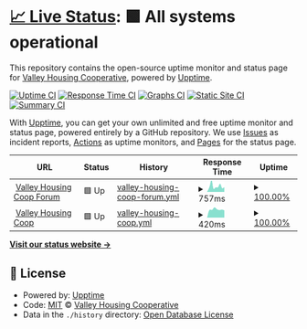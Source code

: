 # [📈 Live Status](https://upptime.valleyhousing.coop): <!--live status--> **🟩 All systems operational**

This repository contains the open-source uptime monitor and status page for [Valley Housing Cooperative](https://www.valleyhousing.coop/), powered by [Upptime](https://github.com/upptime/upptime).

[![Uptime CI](https://github.com/valleyhousingcoop/discourse-upptime/workflows/Uptime%20CI/badge.svg)](https://github.com/valleyhousingcoop/discourse-upptime/actions?query=workflow%3A%22Uptime+CI%22)
[![Response Time CI](https://github.com/valleyhousingcoop/discourse-upptime/workflows/Response%20Time%20CI/badge.svg)](https://github.com/valleyhousingcoop/discourse-upptime/actions?query=workflow%3A%22Response+Time+CI%22)
[![Graphs CI](https://github.com/valleyhousingcoop/discourse-upptime/workflows/Graphs%20CI/badge.svg)](https://github.com/valleyhousingcoop/discourse-upptime/actions?query=workflow%3A%22Graphs+CI%22)
[![Static Site CI](https://github.com/valleyhousingcoop/discourse-upptime/workflows/Static%20Site%20CI/badge.svg)](https://github.com/valleyhousingcoop/discourse-upptime/actions?query=workflow%3A%22Static+Site+CI%22)
[![Summary CI](https://github.com/valleyhousingcoop/discourse-upptime/workflows/Summary%20CI/badge.svg)](https://github.com/valleyhousingcoop/discourse-upptime/actions?query=workflow%3A%22Summary+CI%22)

With [Upptime](https://upptime.js.org), you can get your own unlimited and free uptime monitor and status page, powered entirely by a GitHub repository. We use [Issues](https://github.com/valleyhousingcoop/discourse-upptime/issues) as incident reports, [Actions](https://github.com/valleyhousingcoop/discourse-upptime/actions) as uptime monitors, and [Pages](https://upptime.valleyhousing.coop) for the status page.

<!--start: status pages-->
<!-- This summary is generated by Upptime (https://github.com/upptime/upptime) -->
<!-- Do not edit this manually, your changes will be overwritten -->
<!-- prettier-ignore -->
| URL | Status | History | Response Time | Uptime |
| --- | ------ | ------- | ------------- | ------ |
| <img alt="" src="https://icons.duckduckgo.com/ip3/forum.valleyhousing.coop.ico" height="13"> [Valley Housing Coop Forum](https://forum.valleyhousing.coop/) | 🟩 Up | [valley-housing-coop-forum.yml](https://github.com/valleyhousingcoop/discourse-upptime/commits/HEAD/history/valley-housing-coop-forum.yml) | <details><summary><img alt="Response time graph" src="./graphs/valley-housing-coop-forum/response-time-week.png" height="20"> 757ms</summary><br><a href="https://upptime.valleyhousing.coop/history/valley-housing-coop-forum"><img alt="Response time 719" src="https://img.shields.io/endpoint?url=https%3A%2F%2Fraw.githubusercontent.com%2Fvalleyhousingcoop%2Fdiscourse-upptime%2FHEAD%2Fapi%2Fvalley-housing-coop-forum%2Fresponse-time.json"></a><br><a href="https://upptime.valleyhousing.coop/history/valley-housing-coop-forum"><img alt="24-hour response time 639" src="https://img.shields.io/endpoint?url=https%3A%2F%2Fraw.githubusercontent.com%2Fvalleyhousingcoop%2Fdiscourse-upptime%2FHEAD%2Fapi%2Fvalley-housing-coop-forum%2Fresponse-time-day.json"></a><br><a href="https://upptime.valleyhousing.coop/history/valley-housing-coop-forum"><img alt="7-day response time 757" src="https://img.shields.io/endpoint?url=https%3A%2F%2Fraw.githubusercontent.com%2Fvalleyhousingcoop%2Fdiscourse-upptime%2FHEAD%2Fapi%2Fvalley-housing-coop-forum%2Fresponse-time-week.json"></a><br><a href="https://upptime.valleyhousing.coop/history/valley-housing-coop-forum"><img alt="30-day response time 619" src="https://img.shields.io/endpoint?url=https%3A%2F%2Fraw.githubusercontent.com%2Fvalleyhousingcoop%2Fdiscourse-upptime%2FHEAD%2Fapi%2Fvalley-housing-coop-forum%2Fresponse-time-month.json"></a><br><a href="https://upptime.valleyhousing.coop/history/valley-housing-coop-forum"><img alt="1-year response time 719" src="https://img.shields.io/endpoint?url=https%3A%2F%2Fraw.githubusercontent.com%2Fvalleyhousingcoop%2Fdiscourse-upptime%2FHEAD%2Fapi%2Fvalley-housing-coop-forum%2Fresponse-time-year.json"></a></details> | <details><summary><a href="https://upptime.valleyhousing.coop/history/valley-housing-coop-forum">100.00%</a></summary><a href="https://upptime.valleyhousing.coop/history/valley-housing-coop-forum"><img alt="All-time uptime 97.92%" src="https://img.shields.io/endpoint?url=https%3A%2F%2Fraw.githubusercontent.com%2Fvalleyhousingcoop%2Fdiscourse-upptime%2FHEAD%2Fapi%2Fvalley-housing-coop-forum%2Fuptime.json"></a><br><a href="https://upptime.valleyhousing.coop/history/valley-housing-coop-forum"><img alt="24-hour uptime 100.00%" src="https://img.shields.io/endpoint?url=https%3A%2F%2Fraw.githubusercontent.com%2Fvalleyhousingcoop%2Fdiscourse-upptime%2FHEAD%2Fapi%2Fvalley-housing-coop-forum%2Fuptime-day.json"></a><br><a href="https://upptime.valleyhousing.coop/history/valley-housing-coop-forum"><img alt="7-day uptime 100.00%" src="https://img.shields.io/endpoint?url=https%3A%2F%2Fraw.githubusercontent.com%2Fvalleyhousingcoop%2Fdiscourse-upptime%2FHEAD%2Fapi%2Fvalley-housing-coop-forum%2Fuptime-week.json"></a><br><a href="https://upptime.valleyhousing.coop/history/valley-housing-coop-forum"><img alt="30-day uptime 100.00%" src="https://img.shields.io/endpoint?url=https%3A%2F%2Fraw.githubusercontent.com%2Fvalleyhousingcoop%2Fdiscourse-upptime%2FHEAD%2Fapi%2Fvalley-housing-coop-forum%2Fuptime-month.json"></a><br><a href="https://upptime.valleyhousing.coop/history/valley-housing-coop-forum"><img alt="1-year uptime 97.92%" src="https://img.shields.io/endpoint?url=https%3A%2F%2Fraw.githubusercontent.com%2Fvalleyhousingcoop%2Fdiscourse-upptime%2FHEAD%2Fapi%2Fvalley-housing-coop-forum%2Fuptime-year.json"></a></details>
| <img alt="" src="https://icons.duckduckgo.com/ip3/www.valleyhousing.coop.ico" height="13"> [Valley Housing Coop](https://www.valleyhousing.coop/) | 🟩 Up | [valley-housing-coop.yml](https://github.com/valleyhousingcoop/discourse-upptime/commits/HEAD/history/valley-housing-coop.yml) | <details><summary><img alt="Response time graph" src="./graphs/valley-housing-coop/response-time-week.png" height="20"> 420ms</summary><br><a href="https://upptime.valleyhousing.coop/history/valley-housing-coop"><img alt="Response time 282" src="https://img.shields.io/endpoint?url=https%3A%2F%2Fraw.githubusercontent.com%2Fvalleyhousingcoop%2Fdiscourse-upptime%2FHEAD%2Fapi%2Fvalley-housing-coop%2Fresponse-time.json"></a><br><a href="https://upptime.valleyhousing.coop/history/valley-housing-coop"><img alt="24-hour response time 374" src="https://img.shields.io/endpoint?url=https%3A%2F%2Fraw.githubusercontent.com%2Fvalleyhousingcoop%2Fdiscourse-upptime%2FHEAD%2Fapi%2Fvalley-housing-coop%2Fresponse-time-day.json"></a><br><a href="https://upptime.valleyhousing.coop/history/valley-housing-coop"><img alt="7-day response time 420" src="https://img.shields.io/endpoint?url=https%3A%2F%2Fraw.githubusercontent.com%2Fvalleyhousingcoop%2Fdiscourse-upptime%2FHEAD%2Fapi%2Fvalley-housing-coop%2Fresponse-time-week.json"></a><br><a href="https://upptime.valleyhousing.coop/history/valley-housing-coop"><img alt="30-day response time 312" src="https://img.shields.io/endpoint?url=https%3A%2F%2Fraw.githubusercontent.com%2Fvalleyhousingcoop%2Fdiscourse-upptime%2FHEAD%2Fapi%2Fvalley-housing-coop%2Fresponse-time-month.json"></a><br><a href="https://upptime.valleyhousing.coop/history/valley-housing-coop"><img alt="1-year response time 282" src="https://img.shields.io/endpoint?url=https%3A%2F%2Fraw.githubusercontent.com%2Fvalleyhousingcoop%2Fdiscourse-upptime%2FHEAD%2Fapi%2Fvalley-housing-coop%2Fresponse-time-year.json"></a></details> | <details><summary><a href="https://upptime.valleyhousing.coop/history/valley-housing-coop">100.00%</a></summary><a href="https://upptime.valleyhousing.coop/history/valley-housing-coop"><img alt="All-time uptime 100.00%" src="https://img.shields.io/endpoint?url=https%3A%2F%2Fraw.githubusercontent.com%2Fvalleyhousingcoop%2Fdiscourse-upptime%2FHEAD%2Fapi%2Fvalley-housing-coop%2Fuptime.json"></a><br><a href="https://upptime.valleyhousing.coop/history/valley-housing-coop"><img alt="24-hour uptime 100.00%" src="https://img.shields.io/endpoint?url=https%3A%2F%2Fraw.githubusercontent.com%2Fvalleyhousingcoop%2Fdiscourse-upptime%2FHEAD%2Fapi%2Fvalley-housing-coop%2Fuptime-day.json"></a><br><a href="https://upptime.valleyhousing.coop/history/valley-housing-coop"><img alt="7-day uptime 100.00%" src="https://img.shields.io/endpoint?url=https%3A%2F%2Fraw.githubusercontent.com%2Fvalleyhousingcoop%2Fdiscourse-upptime%2FHEAD%2Fapi%2Fvalley-housing-coop%2Fuptime-week.json"></a><br><a href="https://upptime.valleyhousing.coop/history/valley-housing-coop"><img alt="30-day uptime 100.00%" src="https://img.shields.io/endpoint?url=https%3A%2F%2Fraw.githubusercontent.com%2Fvalleyhousingcoop%2Fdiscourse-upptime%2FHEAD%2Fapi%2Fvalley-housing-coop%2Fuptime-month.json"></a><br><a href="https://upptime.valleyhousing.coop/history/valley-housing-coop"><img alt="1-year uptime 100.00%" src="https://img.shields.io/endpoint?url=https%3A%2F%2Fraw.githubusercontent.com%2Fvalleyhousingcoop%2Fdiscourse-upptime%2FHEAD%2Fapi%2Fvalley-housing-coop%2Fuptime-year.json"></a></details>

<!--end: status pages-->

[**Visit our status website →**](https://upptime.valleyhousing.coop)

## 📄 License

- Powered by: [Upptime](https://github.com/upptime/upptime)
- Code: [MIT](./LICENSE) © [Valley Housing Cooperative](https://www.valleyhousing.coop/)
- Data in the `./history` directory: [Open Database License](https://opendatacommons.org/licenses/odbl/1-0/)
